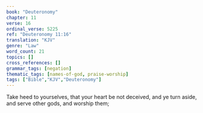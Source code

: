 ```yaml
---
book: "Deuteronomy"
chapter: 11
verse: 16
ordinal_verse: 5225
ref: "Deuteronomy 11:16"
translation: "KJV"
genre: "Law"
word_count: 21
topics: []
cross_references: []
grammar_tags: [negation]
thematic_tags: [names-of-god, praise-worship]
tags: ["Bible","KJV","Deuteronomy"]
---
```

Take heed to yourselves, that your heart be not deceived, and ye turn aside, and serve other gods, and worship them;
